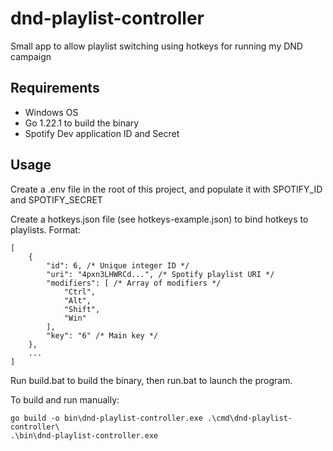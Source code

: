 # dnd-playlist-controller
Small app to allow playlist switching using hotkeys for running my DND campaign

## Requirements
- Windows OS
- Go 1.22.1 to build the binary
- Spotify Dev application ID and Secret

## Usage
Create a .env file in the root of this project, and populate it with SPOTIFY_ID and SPOTIFY_SECRET

Create a hotkeys.json file (see hotkeys-example.json) to bind hotkeys to playlists. Format:
```
[
    {
        "id": 6, /* Unique integer ID */
        "uri": "4pxn3LHWRCd...", /* Spotify playlist URI */
        "modifiers": [ /* Array of modifiers */
            "Ctrl",
            "Alt",
            "Shift",
            "Win"
        ],
        "key": "6" /* Main key */
    },
    ...
]
```
Run build.bat to build the binary, then run.bat to launch the program.

To build and run manually:

```
go build -o bin\dnd-playlist-controller.exe .\cmd\dnd-playlist-controller\
.\bin\dnd-playlist-controller.exe
```